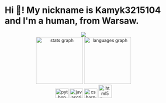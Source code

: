 <h1 align="left">Hi 👋! My nickname is Kamyk3215104 and I'm a human, from Warsaw.</h1>

<div align="center">
  <img src="https://profile-counter.glitch.me/Kamyk3215104/count.svg?"  />
</div>

<div align="center">
  <img src="https://github-readme-stats.vercel.app/api?username=Kamyk3215104&hide_title=false&hide_rank=false&show_icons=true&include_all_commits=true&count_private=true&disable_animations=false&theme=dracula&locale=en&hide_border=false" height="150" alt="stats graph"  />
  <img src="https://github-readme-stats.vercel.app/api/top-langs?username=Kamyk3215104&locale=en&hide_title=false&layout=compact&card_width=320&langs_count=5&theme=dracula&hide_border=false" height="150" alt="languages graph"  />
</div>

<div align="left">
</div>

<div align="center">
  <img src="https://cdn.jsdelivr.net/gh/devicons/devicon/icons/python/python-original.svg" height="30" width="42" alt="python logo"  />
  <img src="https://cdn.jsdelivr.net/gh/devicons/devicon/icons/javascript/javascript-original.svg" height="30" width="42" alt="javascript logo"  />
  <img src="https://cdn.jsdelivr.net/gh/devicons/devicon/icons/csharp/csharp-original.svg" height="30" width="42" alt="csharp logo"  />
<img src="https://cdn.discordapp.com/attachments/1112807909483610133/1112821174917943406/2503px-Blender_logo_no_text.png" width="42" alt="html5 logo"  />
</div>

<br clear="both">
<img src="https://profile-counter.glitch.me/Kamyk3215104/count.svg?%22/%3E


###
